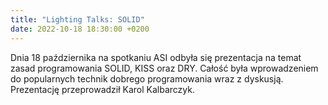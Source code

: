 ```yaml
---
title: "Lighting Talks: SOLID"
date: 2022-10-18 18:30:00 +0200
---
```


Dnia 18 października na spotkaniu ASI odbyła się prezentacja na temat zasad programowania SOLID, KISS oraz DRY. Całość była wprowadzeniem do popularnych technik dobrego programowania wraz z dyskusją. Prezentację przeprowadził Karol Kalbarczyk.
